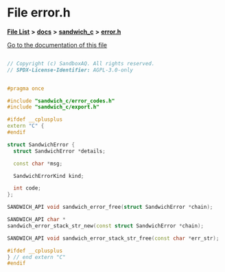 

# File error.h

[**File List**](files.md) **>** [**docs**](dir_49e56c817e5e54854c35e136979f97ca.md) **>** [**sandwich\_c**](dir_f6ef5a90171f1138cc160f006fc74f9c.md) **>** [**error.h**](error_8h.md)

[Go to the documentation of this file](error_8h.md)

```C++

// Copyright (c) SandboxAQ. All rights reserved.
// SPDX-License-Identifier: AGPL-3.0-only


#pragma once

#include "sandwich_c/error_codes.h"
#include "sandwich_c/export.h"

#ifdef __cplusplus
extern "C" {
#endif

struct SandwichError {
  struct SandwichError *details;

  const char *msg;

  SandwichErrorKind kind;

  int code;
};

SANDWICH_API void sandwich_error_free(struct SandwichError *chain);

SANDWICH_API char *
sandwich_error_stack_str_new(const struct SandwichError *chain);

SANDWICH_API void sandwich_error_stack_str_free(const char *err_str);

#ifdef __cplusplus
} // end extern "C"
#endif

```

